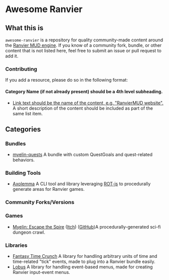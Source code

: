 # Awesome Ranvier

## What this is

`awesome-ranvier` is a repository for quality community-made content around the [Ranvier MUD engine](https://ranviermud.com/).
If you know of a community fork, bundle, or other content that is not listed here, feel free to submit an issue or pull request to add it.

### Contributing

If you add a resource, please do so in the following format:

#### Category Name (if not already present) should be a 4th level subheading.

- [Link text should be the name of the content, e.g. "RanvierMUD website".](https://ranviermud.com) A short description of the content should be included as part of the same list item.

## Categories

### Bundles

- [myelin-quests](https://github.com/seanohue/myelin-quests) A bundle with custom QuestGoals and quest-related behaviors.

### Building Tools

- [Axolemma](https://github.com/seanohue/axolemma) A CLI tool and library leveraging [ROT-js](https://ondras.github.io/rot.js/) to procedurally generate areas for Ranvier games.

### Community Forks/Versions

### Games

- [Myelin: Escape the Spire](http://myelin.space) ([Itch](https://muscarian.itch.io/myelin-escape-the-spire)) ([GitHub]())A procedurally-generated sci-fi dungeon crawl.

### Libraries

- [Fantasy Time Crunch](https://github.com/seanohue/fantasy-time-crunch) A library for handling arbitrary units of time and time-related "tick" events, made to plug into a Ranvier bundle easily.
- [Lobus](https://github.com/seanohue/lobus) A library for handling event-based menus, made for creating Ranvier input-event menus.
